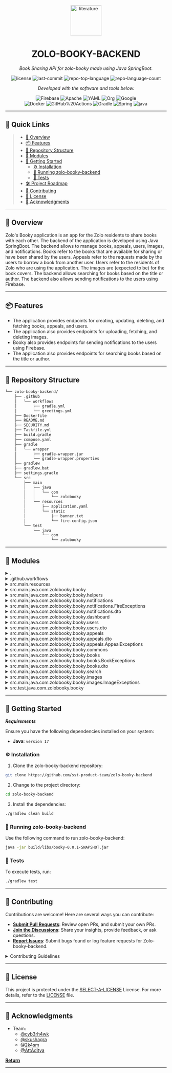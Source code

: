 <p align="center">
  <img width="96" height="96" src="https://img.icons8.com/pulsar-gradient/96/literature.png" alt="literature"/>
</p>
<p align="center">
    <h1 align="center">ZOLO-BOOKY-BACKEND</h1>
</p>
<p align="center">
    <em>Book Sharing API for zolo-booky made using Java SpringBoot.</em>
</p>
<p align="center">
	<img src="https://img.shields.io/github/license/sst-product-team/zolo-booky-backend?style=flat&color=0080ff" alt="license">
	<img src="https://img.shields.io/github/last-commit/sst-product-team/zolo-booky-backend?style=flat&logo=git&logoColor=white&color=0080ff" alt="last-commit">
	<img src="https://img.shields.io/github/languages/top/sst-product-team/zolo-booky-backend?style=flat&color=0080ff" alt="repo-top-language">
	<img src="https://img.shields.io/github/languages/count/sst-product-team/zolo-booky-backend?style=flat&color=0080ff" alt="repo-language-count">
<p>
<p align="center">
		<em>Developed with the software and tools below.</em>
</p>
<p align="center">
	<img src="https://img.shields.io/badge/Firebase-FFCA28.svg?style=flat&logo=Firebase&logoColor=black" alt="Firebase">
	<img src="https://img.shields.io/badge/Apache-D22128.svg?style=flat&logo=Apache&logoColor=white" alt="Apache">
	<img src="https://img.shields.io/badge/YAML-CB171E.svg?style=flat&logo=YAML&logoColor=white" alt="YAML">
	<img src="https://img.shields.io/badge/Org-77AA99.svg?style=flat&logo=Org&logoColor=white" alt="Org">
	<img src="https://img.shields.io/badge/Google-4285F4.svg?style=flat&logo=Google&logoColor=white" alt="Google">
	<br>
	<img src="https://img.shields.io/badge/Docker-2496ED.svg?style=flat&logo=Docker&logoColor=white" alt="Docker">
	<img src="https://img.shields.io/badge/GitHub%20Actions-2088FF.svg?style=flat&logo=GitHub-Actions&logoColor=white" alt="GitHub%20Actions">
	<img src="https://img.shields.io/badge/Gradle-02303A.svg?style=flat&logo=Gradle&logoColor=white" alt="Gradle">
	<img src="https://img.shields.io/badge/Spring-000000.svg?style=flat&logo=Spring&logoColor=white" alt="Spring">
	<img src="https://img.shields.io/badge/java-%23ED8B00.svg?style=flat&logo=openjdk&logoColor=white" alt="java">
</p>
<hr>

## 🔗 Quick Links

> - [📍 Overview](#-overview)
> - [📦 Features](#-features)
> - [📂 Repository Structure](#-repository-structure)
> - [🧩 Modules](#-modules)
> - [🚀 Getting Started](#-getting-started)
>   - [⚙️ Installation](#️-installation)
>   - [🤖 Running zolo-booky-backend](#-running-zolo-booky-backend)
>   - [🧪 Tests](#-tests)
> - [🛠 Project Roadmap](#-project-roadmap)
> - [🤝 Contributing](#-contributing)
> - [📄 License](#-license)
> - [👏 Acknowledgments](#-acknowledgments)

---

## 📍 Overview

Zolo's Booky application is an app for the Zolo residents to share books with each other.
The backend of the application is developed using Java SpringBoot.
The backend allows to manage books, appeals, users, images, and notifications.
Books refer to the books that are available for sharing or have been shared by the users.
Appeals refer to the requests made by the users to borrow a book from another user.
Users refer to the residents of Zolo who are using the application.
The images are (expected to be) for the book covers.
The backend allows searching for books based on the title or author.
The backend also allows sending notifications to the users using Firebase.

---

## 📦 Features

- The application provides endpoints for creating, updating, deleting, and fetching books, appeals, and users.
- The application also provides endpoints for uploading, fetching, and deleting images.
- Booky also provides endpoints for sending notifications to the users using Firebase.
- The application also provides endpoints for searching books based on the title or author.

---

## 📂 Repository Structure

```sh
└── zolo-booky-backend/
    ├── .github
    │   └── workflows
    │       ├── gradle.yml
    │       └── greetings.yml
    ├── Dockerfile
    ├── README.md
    ├── SECURITY.md
    ├── Taskfile.yml
    ├── build.gradle
    ├── compose.yaml
    ├── gradle
    │   └── wrapper
    │       ├── gradle-wrapper.jar
    │       └── gradle-wrapper.properties
    ├── gradlew
    ├── gradlew.bat
    ├── settings.gradle
    └── src
        ├── main
        │   ├── java
        │   │   └── com
        │   │       └── zolobooky
        │   └── resources
        │       ├── application.yaml
        │       └── static
        │           ├── banner.txt
        │           └── fire-config.json
        └── test
            └── java
                └── com
                    └── zolobooky
```

---

## 🧩 Modules

<details closed><summary>.</summary>

| File                                                                                                  | Summary                                     |
| ---                                                                                                   | ---                                         |
| [Dockerfile](https://github.com/sst-product-team/zolo-booky-backend/blob/master/Dockerfile)           | Dockerfile for the application.             |
| [Taskfile.yml](https://github.com/sst-product-team/zolo-booky-backend/blob/master/Taskfile.yml)       | Taskfile for the application.               |
| [settings.gradle](https://github.com/sst-product-team/zolo-booky-backend/blob/master/settings.gradle) | Settings for the application.               |
| [compose.yaml](https://github.com/sst-product-team/zolo-booky-backend/blob/master/compose.yaml)       | Docker Compose file for the application.    |
| [build.gradle](https://github.com/sst-product-team/zolo-booky-backend/blob/master/build.gradle)       | Gradle build file for the application.      |
| [gradlew.bat](https://github.com/sst-product-team/zolo-booky-backend/blob/master/gradlew.bat)         | Gradle wrapper for Windows.                 |

</details>

<details closed><summary>.github.workflows</summary>

| File                                                                                                                | Summary                                                     |
| ---                                                                                                                 | ---                                                         |
| [gradle.yml](https://github.com/sst-product-team/zolo-booky-backend/blob/master/.github/workflows/gradle.yml)       | GitHub Actions for Gradle.                                  |
| [greetings.yml](https://github.com/sst-product-team/zolo-booky-backend/blob/master/.github/workflows/greetings.yml) | GitHub Actions for Greetings.                               |

</details>

<details closed><summary>src.main.resources</summary>

| File                                                                                                                       | Summary                                                         |
| ---                                                                                                                        | ---                                                             |
| [application.yaml](https://github.com/sst-product-team/zolo-booky-backend/blob/master/src/main/resources/application.yaml) | Configuration file for the application.                         |

</details>

<details closed><summary>src.main.java.com.zolobooky.booky</summary>

| File                                                                                                                                                | Summary                                                     |
| ---                                                                                                                                                 |-------------------------------------------------------------|
| [OpenApiConfig.java](https://github.com/sst-product-team/zolo-booky-backend/blob/master/src/main/java/com/zolobooky/booky/OpenApiConfig.java)       | OpenAPI Configuration file for the application.             |
| [BookyApplication.java](https://github.com/sst-product-team/zolo-booky-backend/blob/master/src/main/java/com/zolobooky/booky/BookyApplication.java) | It is the main file that is run to start the project.       |

</details>

<details closed><summary>src.main.java.com.zolobooky.booky.helpers</summary>

| File                                                                                                                                                  | Summary                                                                                  |
| ---                                                                                                                                                   | ---                                                                                      |
| [HelperMethods.java](https://github.com/sst-product-team/zolo-booky-backend/blob/master/src/main/java/com/zolobooky/booky/helpers/HelperMethods.java) | Contains helper methods that are used in the application.                                |

</details>

<details closed><summary>src.main.java.com.zolobooky.booky.notifications</summary>

| File                                                                                                                                                          | Summary                                                                                         |
| ---                                                                                                                                                           | ---                                                                                             |
| [FireInit.java](https://github.com/sst-product-team/zolo-booky-backend/blob/master/src/main/java/com/zolobooky/booky/notifications/FireInit.java)             | Initializes the Firebase App.                                                                   |
| [FireController.java](https://github.com/sst-product-team/zolo-booky-backend/blob/master/src/main/java/com/zolobooky/booky/notifications/FireController.java) | Fire Controller(`/v0/fire`), contains endpoints for sending notifications.                      |
| [FireService.java](https://github.com/sst-product-team/zolo-booky-backend/blob/master/src/main/java/com/zolobooky/booky/notifications/FireService.java)       | Services for the fire controller.                                                               |

</details>

<details closed><summary>src.main.java.com.zolobooky.booky.notifications.FireExceptions</summary>

| File                                                                                                                                                                             | Summary                                                                                                          |
| ---                                                                                                                                                                              | ---                                                                                                              |
| [FireSendingError.java](https://github.com/sst-product-team/zolo-booky-backend/blob/master/src/main/java/com/zolobooky/booky/notifications/FireExceptions/FireSendingError.java) | Exception for fire when error occurs while sending notification.                                                 |

</details>

<details closed><summary>src.main.java.com.zolobooky.booky.notifications.dto</summary>

| File                                                                                                                                                            | Summary                                                                                            |
| ---                                                                                                                                                             | ---                                                                                                |
| [SendFireDTO.java](https://github.com/sst-product-team/zolo-booky-backend/blob/master/src/main/java/com/zolobooky/booky/notifications/dto/SendFireDTO.java)     | Data Transfer Object for Fire Model that will be shown when sending a notification.                |
| [CreateFireDTO.java](https://github.com/sst-product-team/zolo-booky-backend/blob/master/src/main/java/com/zolobooky/booky/notifications/dto/CreateFireDTO.java) | Data Transfer Object for Fire Model that is required to create a new notification.                 |

</details>

<details closed><summary>src.main.java.com.zolobooky.booky.dashboard</summary>

| File                                                                                                                                                                | Summary   |
| ---                                                                                                                                                                 |-----------|
| [DashboardController.java](https://github.com/sst-product-team/zolo-booky-backend/blob/master/src/main/java/com/zolobooky/booky/dashboard/DashboardController.java) | Root Endpoint(`/`). Returns current time. | 

</details>

<details closed><summary>src.main.java.com.zolobooky.booky.users</summary>

| File                                                                                                                                                  | Summary                                                                                 |
| ---                                                                                                                                                   | ---                                                                                     |
| [UserEntity.java](https://github.com/sst-product-team/zolo-booky-backend/blob/master/src/main/java/com/zolobooky/booky/users/UserEntity.java)         | Model of a user being used in the application.                                          |
| [UserService.java](https://github.com/sst-product-team/zolo-booky-backend/blob/master/src/main/java/com/zolobooky/booky/users/UserService.java)       | Services for the users controller.                                                      |
| [UserRepository.java](https://github.com/sst-product-team/zolo-booky-backend/blob/master/src/main/java/com/zolobooky/booky/users/UserRepository.java) | Helper for getting the data from the database.                                          |
| [UserController.java](https://github.com/sst-product-team/zolo-booky-backend/blob/master/src/main/java/com/zolobooky/booky/users/UserController.java) | User Controller(`/v0/users`), contains endpoints related directly to the user.          |

</details>

<details closed><summary>src.main.java.com.zolobooky.booky.users.dto</summary>

| File                                                                                                                                                    | Summary                                                                                    |
| ---                                                                                                                                                     | ---                                                                                        |
| [ListUserDTO.java](https://github.com/sst-product-team/zolo-booky-backend/blob/master/src/main/java/com/zolobooky/booky/users/dto/ListUserDTO.java)     | Data Transfer Object for User Model that will be shown when list of users is being accessed. |
| [CreateUserDTO.java](https://github.com/sst-product-team/zolo-booky-backend/blob/master/src/main/java/com/zolobooky/booky/users/dto/CreateUserDTO.java) | Data Transfer Object for User Model that is required to create a new user.                   |

</details>

<details closed><summary>src.main.java.com.zolobooky.booky.appeals</summary>

| File                                                                                                                                                        | Summary                                                                                     |
| ---                                                                                                                                                         | ---                                                                                         |
| [AppealController.java](https://github.com/sst-product-team/zolo-booky-backend/blob/master/src/main/java/com/zolobooky/booky/appeals/AppealController.java) | Appeals Controller(`/v0/appeals`), contains endpoints related directly to the user.         |
| [AppealEntity.java](https://github.com/sst-product-team/zolo-booky-backend/blob/master/src/main/java/com/zolobooky/booky/appeals/AppealEntity.java)         | Model of an appeal being used in the application.                                           |
| [AppealRepository.java](https://github.com/sst-product-team/zolo-booky-backend/blob/master/src/main/java/com/zolobooky/booky/appeals/AppealRepository.java) | Helper for getting the data from the database.                                              |
| [AppealService.java](https://github.com/sst-product-team/zolo-booky-backend/blob/master/src/main/java/com/zolobooky/booky/appeals/AppealService.java)       | Services for the appeals controller.                                                        |

</details>

<details closed><summary>src.main.java.com.zolobooky.booky.appeals.dto</summary>

| File                                                                                                                                                          | Summary                                                                                        |
| ---                                                                                                                                                           | ---                                                                                            |
| [CreateAppealDTO.java](https://github.com/sst-product-team/zolo-booky-backend/blob/master/src/main/java/com/zolobooky/booky/appeals/dto/CreateAppealDTO.java) | Data Transfer Object for Appeal Model that is required to create a new appeal.                 |
| [UpdateAppealDTO.java](https://github.com/sst-product-team/zolo-booky-backend/blob/master/src/main/java/com/zolobooky/booky/appeals/dto/UpdateAppealDTO.java) | Data Transfer Object for Appeal Model that is required to update an appeal.                    |
| [StatusAppealDTO.java](https://github.com/sst-product-team/zolo-booky-backend/blob/master/src/main/java/com/zolobooky/booky/appeals/dto/StatusAppealDTO.java) | Data Transfer Object for Appeal Model that is required to change status of an appeal.          |
| [ShortAppealDTO.java](https://github.com/sst-product-team/zolo-booky-backend/blob/master/src/main/java/com/zolobooky/booky/appeals/dto/ShortAppealDTO.java)   | TODO `src/main/java/com/zolobooky/booky/appeals/dto/ShortAppealDTO.java`                       |
| [AppealDTO.java](https://github.com/sst-product-team/zolo-booky-backend/blob/master/src/main/java/com/zolobooky/booky/appeals/dto/AppealDTO.java)             | Data Transfer Object for Appeal Model that all attributes appeal.                              |

</details>

<details closed><summary>src.main.java.com.zolobooky.booky.appeals.AppealExceptions</summary>

| File                                                                                                                                                                                                 | Summary                                                    |
| ---                                                                                                                                                                                                  | ---                                                        |
| [AppealAlreadyExistsException.java](https://github.com/sst-product-team/zolo-booky-backend/blob/master/src/main/java/com/zolobooky/booky/appeals/AppealExceptions/AppealAlreadyExistsException.java) | Exception for appeal when it already exists.               |
| [AppealNotFoundException.java](https://github.com/sst-product-team/zolo-booky-backend/blob/master/src/main/java/com/zolobooky/booky/appeals/AppealExceptions/AppealNotFoundException.java)           | Exception for appeal when it doest not exist.              |

</details>

<details closed><summary>src.main.java.com.zolobooky.booky.commons</summary>

| File                                                                                                                                                                    | Summary                                                                                           |
| ---                                                                                                                                                                     | ---                                                                                               |
| [ExceptionResponse.java](https://github.com/sst-product-team/zolo-booky-backend/blob/master/src/main/java/com/zolobooky/booky/commons/ExceptionResponse.java)           | Response class that is returned when an exception occurs.                            |
| [GlobalExceptionHandler.java](https://github.com/sst-product-team/zolo-booky-backend/blob/master/src/main/java/com/zolobooky/booky/commons/GlobalExceptionHandler.java) | Global exception handlers, handles all the exceptions that occur in the application. |
| [CustomStatus.java](https://github.com/sst-product-team/zolo-booky-backend/blob/master/src/main/java/com/zolobooky/booky/commons/CustomStatus.java)                     | Statuses for the book and appeals.                                                   |

</details>

<details closed><summary>src.main.java.com.zolobooky.booky.books</summary>

| File                                                                                                                                                  | Summary                                                                                 |
| ---                                                                                                                                                   | ---                                                                                     |
| [BookEntity.java](https://github.com/sst-product-team/zolo-booky-backend/blob/master/src/main/java/com/zolobooky/booky/books/BookEntity.java)         | Model of a book being used in the application.                                          |
| [BookController.java](https://github.com/sst-product-team/zolo-booky-backend/blob/master/src/main/java/com/zolobooky/booky/books/BookController.java) | Books Controller(`/v0/books`), contains endpoints related directly to the book.         |
| [BookRepository.java](https://github.com/sst-product-team/zolo-booky-backend/blob/master/src/main/java/com/zolobooky/booky/books/BookRepository.java) | Helper for getting the data from the database.                                          |
| [BookService.java](https://github.com/sst-product-team/zolo-booky-backend/blob/master/src/main/java/com/zolobooky/booky/books/BookService.java)       | Services for the books controller.                                                      |

</details>

<details closed><summary>src.main.java.com.zolobooky.booky.books.BookExceptions</summary>

| File                                                                                                                                                                                         | Summary                                                                                                            |
| ---                                                                                                                                                                                          | ---                                                                                                                |
| [BookAlreadyExistsException.java](https://github.com/sst-product-team/zolo-booky-backend/blob/master/src/main/java/com/zolobooky/booky/books/BookExceptions/BookAlreadyExistsException.java) | Exception for book when it already exists.           |
| [BookNotFoundException.java](https://github.com/sst-product-team/zolo-booky-backend/blob/master/src/main/java/com/zolobooky/booky/books/BookExceptions/BookNotFoundException.java)           | Exception for book when it doest not exist.          |
| [BadRequestException.java](https://github.com/sst-product-team/zolo-booky-backend/blob/master/src/main/java/com/zolobooky/booky/books/BookExceptions/BadRequestException.java)               | Exception for book when invalid request is made.     |

</details>

<details closed><summary>src.main.java.com.zolobooky.booky.books.dto</summary>

| File                                                                                                                                                    | Summary                                                                                      |
| ---                                                                                                                                                     | ---                                                                                          |
| [ListBookDTO.java](https://github.com/sst-product-team/zolo-booky-backend/blob/master/src/main/java/com/zolobooky/booky/books/dto/ListBookDTO.java)     | Data Transfer Object for Book Model that will be shown when list of books is being accessed. |
| [BookDTO.java](https://github.com/sst-product-team/zolo-booky-backend/blob/master/src/main/java/com/zolobooky/booky/books/dto/BookDTO.java)             | Data Transfer Object for Book Model that all attributes book.                                |
| [UpdateBookDTO.java](https://github.com/sst-product-team/zolo-booky-backend/blob/master/src/main/java/com/zolobooky/booky/books/dto/UpdateBookDTO.java) | Data Transfer Object for Book Model that is required to update a book.                       |
| [CreateBookDTO.java](https://github.com/sst-product-team/zolo-booky-backend/blob/master/src/main/java/com/zolobooky/booky/books/dto/CreateBookDTO.java) | Data Transfer Object for Book Model that is required to create a new book.                   |

</details>

<details closed><summary>src.main.java.com.zolobooky.booky.search</summary>

| File                                                                                                                                                       | Summary                                                                                    |
| ---                                                                                                                                                        | ---                                                                                        |
| [SearchService.java](https://github.com/sst-product-team/zolo-booky-backend/blob/master/src/main/java/com/zolobooky/booky/search/SearchService.java)       | Services for the search controller.                                                        |
| [SearchController.java](https://github.com/sst-product-team/zolo-booky-backend/blob/master/src/main/java/com/zolobooky/booky/search/SearchController.java) | Search Controller(`/v0/search`), contains endpoints related directly to the search.        |

</details>

<details closed><summary>src.main.java.com.zolobooky.booky.images</summary>

| File                                                                                                                                                   | Summary                                                                                  |
| ---                                                                                                                                                    | ---                                                                                      |
| [BlobService.java](https://github.com/sst-product-team/zolo-booky-backend/blob/master/src/main/java/com/zolobooky/booky/images/BlobService.java)       | Services for the images controller.                                                      |
| [BlobConfig.java](https://github.com/sst-product-team/zolo-booky-backend/blob/master/src/main/java/com/zolobooky/booky/images/BlobConfig.java)         | Configuration for the images controller.                                                 |
| [BlobController.java](https://github.com/sst-product-team/zolo-booky-backend/blob/master/src/main/java/com/zolobooky/booky/images/BlobController.java) | Images Controller(`/v0/images`), contains endpoints to upload, get and delete images.    |

</details>

<details closed><summary>src.main.java.com.zolobooky.booky.images.ImageExceptions</summary>

| File                                                                                                                                                                                     | Summary                                                                                                           |
| ---                                                                                                                                                                                      | ---                                                                                                               |
| [ImageNotFoundExceptions.java](https://github.com/sst-product-team/zolo-booky-backend/blob/master/src/main/java/com/zolobooky/booky/images/ImageExceptions/ImageNotFoundExceptions.java) | Exception for image when it doest not exist.                                                                      |

</details>

<details closed><summary>src.test.java.com.zolobooky.booky</summary>

| File                                                                                                                                                          | Summary                                                                                  |
| ---                                                                                                                                                           | ---                                                                                      |
| [BookyApplicationTests.java](https://github.com/sst-product-team/zolo-booky-backend/blob/master/src/test/java/com/zolobooky/booky/BookyApplicationTests.java) | Test for the main application.                                                           |
| [BookServiceTest.java](https://github.com/sst-product-team/zolo-booky-backend/blob/master/src/test/java/com/zolobooky/booky/BookServiceTest.java)             | Test for the book service.                                                               |
| [BookAPITestAssets.java](https://github.com/sst-product-team/zolo-booky-backend/blob/master/src/test/java/com/zolobooky/booky/BookAPITestAssets.java)         | Assets(helper methods, constants) for the book API tests.                                |

</details>

---

## 🚀 Getting Started

***Requirements***

Ensure you have the following dependencies installed on your system:

* **Java**: `version 17`

### ⚙️ Installation

1. Clone the zolo-booky-backend repository:

```sh
git clone https://github.com/sst-product-team/zolo-booky-backend
```

2. Change to the project directory:

```sh
cd zolo-booky-backend
```

3. Install the dependencies:

```sh
./gradlew clean build
```

### 🤖 Running zolo-booky-backend

Use the following command to run zolo-booky-backend:

```sh
java -jar build/libs/booky-0.0.1-SNAPSHOT.jar
```

### 🧪 Tests

To execute tests, run:

```sh
./gradlew test
```

---

[//]: # (## 🛠 Project Roadmap)

[//]: # ()
[//]: # (- [X] `► INSERT-TASK-1`)

[//]: # (- [ ] `► INSERT-TASK-2`)

[//]: # (- [ ] `► ...`)

[//]: # ()
[//]: # (---)

## 🤝 Contributing

Contributions are welcome! Here are several ways you can contribute:

- **[Submit Pull Requests](https://github.com/sst-product-team/zolo-booky-backend/blob/main/CONTRIBUTING.md)**: Review open PRs, and submit your own PRs.
- **[Join the Discussions](https://github.com/sst-product-team/zolo-booky-backend/discussions)**: Share your insights, provide feedback, or ask questions.
- **[Report Issues](https://github.com/sst-product-team/zolo-booky-backend/issues)**: Submit bugs found or log feature requests for Zolo-booky-backend.

<details closed>
    <summary>Contributing Guidelines</summary>

1. **Fork the Repository**: Start by forking the project repository to your GitHub account.
2. **Clone Locally**: Clone the forked repository to your local machine using a Git client.
   ```sh
   git clone https://github.com/sst-product-team/zolo-booky-backend
   ```
3. **Create a New Branch**: Always work on a new branch, giving it a descriptive name.
   ```sh
   git checkout -b new-feature-x
   ```
4. **Make Your Changes**: Develop and test your changes locally.
5. **Commit Your Changes**: Commit with a clear message describing your updates.
   ```sh
   git commit -m 'Implemented new feature x.'
   ```
6. **Push to GitHub**: Push the changes to your forked repository.
   ```sh
   git push origin new-feature-x
   ```
7. **Submit a Pull Request**: Create a PR against the original project repository. Clearly describe the changes and their motivations.

Once your PR is reviewed and approved, it will be merged into the main branch.

</details>

---

## 📄 License

This project is protected under the [SELECT-A-LICENSE](https://choosealicense.com/licenses) License. For more details, refer to the [LICENSE](https://choosealicense.com/licenses/) file.

---

## 👏 Acknowledgments

- Team: 
  - [@cyb3rh4wk](https://github.com/cyb3rh4wk)
  - [@skushagra](https://github.com/skushagra)
  - [@2k4sm](https://github.com/2k4sm)
  - [@AttAditya](https://github.com/AttAditya)

[**Return**](#-quick-links)

---
